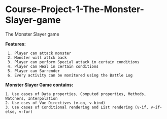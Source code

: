 # Course-Project-1-The-Monster-Slayer-game
The Monster Slayer game

**Features:**

     1. Player can attack monster
     2. Monster will attck back 
     3. Player can perform Special attack in certain conditions
     4. Player can Heal in certain conditions
     5. Player can Surrender 
     6. Every activity can be monitored using the Battle Log

**Monster Slayer Game contains:**

    1. Use cases of Data properties, Computed properties, Methods, Watchers, Interpolation
    2. Use cses of Vue Directives (v-on, v-bind)
    3. Use cases of Conditional rendering and List rendering (v-if, v-if-else, v-for)
